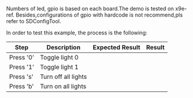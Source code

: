 Numbers of led, gpio is based on each board.The demo is tested on x9e-ref.
Besides,configurations of gpio with hardcode is not recommend,pls refer to SDConfigTool.

In order to test this example, the process is the following:

Step | Description | Expected Result | Result
-----|-------------|-----------------|-------
Press '0' | Toggle light 0
Press '1' | Toggle light 1
Press 's' | Turn off all lights
Press 'b' | Turn on all lights